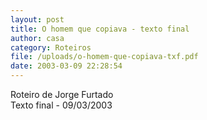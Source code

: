 ```yaml
---
layout: post
title: O homem que copiava - texto final
author: casa
category: Roteiros
file: /uploads/o-homem-que-copiava-txf.pdf
date: 2003-03-09 22:28:54
---
```

Roteiro de Jorge Furtado\
Texto final - 09/03/2003